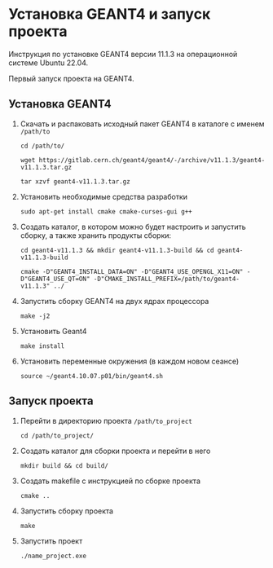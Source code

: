 # Установка GEANT4 и запуск проекта

Инструкция по установке GEANT4 версии 11.1.3 на операционной системе Ubuntu 22.04.

Первый запуск проекта на GEANT4.

## Установка GEANT4

1. Скачать и распаковать исходный пакет GEANT4 в каталоге с именем ```/path/to```
    ```
    cd /path/to/
    ```
    ```
    wget https://gitlab.cern.ch/geant4/geant4/-/archive/v11.1.3/geant4-v11.1.3.tar.gz
    ```
    ```
    tar xzvf geant4-v11.1.3.tar.gz
    ```
3. Установить необходимые средства разработки
    ```
   sudo apt-get install cmake cmake-curses-gui g++
    ```
5. Создать каталог, в котором можно будет настроить и запустить сборку, а также хранить продукты сборки:
    ```
    cd geant4-v11.1.3 && mkdir geant4-v11.1.3-build && cd geant4-v11.1.3-build
    ```
    ```
    cmake -D"GEANT4_INSTALL_DATA=ON" -D"GEANT4_USE_OPENGL_X11=ON" -D"GEANT4_USE_QT=ON" -D"CMAKE_INSTALL_PREFIX=/path/to/geant4-v11.1.3" ../
    ```
7. Запустить сборку GEANT4 на двух ядрах процессора
    ```
    make -j2
    ```
9. Установить Geant4
    ```
    make install
    ```
11. Установить переменные окружения (в каждом новом сеансе)
    ```
    source ~/geant4.10.07.p01/bin/geant4.sh
    ```

## Запуск проекта

1. Перейти в директорию проекта ```/path/to_project```
    ```
    cd /path/to_project/
    ```
3. Cоздать каталог для сборки проекта и перейти в него
    ```
    mkdir build && cd build/
    ```
5. Создать makefile с инструкцией по сборке проекта
    ```
    cmake ..
    ```
7. Запустить сборку проекта
    ```
    make
    ```
9. Запустить проект
    ```
    ./name_project.exe
    ```
